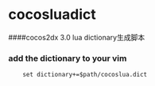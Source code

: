 cocosluadict
============

####cocos2dx 3.0 lua dictionary生成脚本


### add the dictionary to your vim 

        set dictionary+=$path/cocoslua.dict
